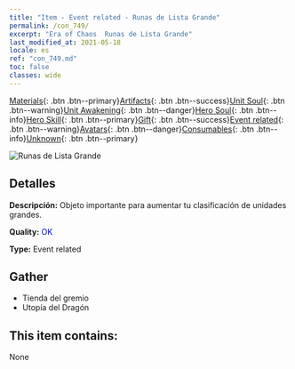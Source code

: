 ```yaml
---
title: "Item - Event related - Runas de Lista Grande"
permalink: /con_749/
excerpt: "Era of Chaos  Runas de Lista Grande"
last_modified_at: 2021-05-18
locale: es
ref: "con_749.md"
toc: false
classes: wide
---
```

 [Materials](/ItemsES/){: .btn .btn--primary}[Artifacts](/ItemsES/Artifacts/){: .btn .btn--success}[Unit Soul](/ItemsES/UnitSoul/){: .btn .btn--warning}[Unit Awakening](/ItemsES/UnitAwakening/){: .btn .btn--danger}[Hero Soul](/ItemsES/HeroSoul/){: .btn .btn--info}[Hero Skill](/ItemsES/HeroSkill/){: .btn .btn--primary}[Gift](/ItemsES/Gift/){: .btn .btn--success}[Event related](/ItemsES/Events/){: .btn .btn--warning}[Avatars](/ItemsES/Avatars/){: .btn .btn--danger}[Consumables](/ItemsES/Consumables/){: .btn .btn--info}[Unknown](/ItemsES/Unknown/){: .btn .btn--primary}

 ![Runas de Lista Grande](/images/t/i_tool_tujian8.png)

## Detalles
 **Descripción:** Objeto importante para aumentar tu clasificación de unidades grandes.

 **Quality:** <span style="color: #0000CD">OK</span>

 **Type:** Event related

## Gather

*    Tienda del gremio 
*    Utopía del Dragón 

## This item contains:

  None

